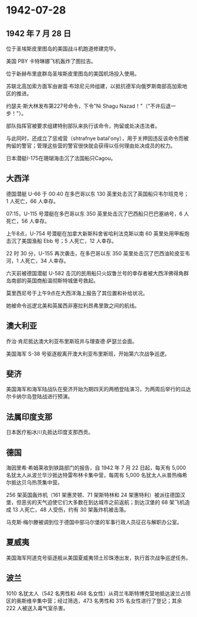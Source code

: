# 1942-07-28

## 1942 年 7 月 28 日

位于圣埃斯皮里图岛的美国战斗机跑道修建完毕。

美国 PBY 卡特琳娜飞机轰炸了图拉吉。

位于新赫布里底群岛圣埃斯皮里图岛的美国机场投入使用。

苏联北高加索方面军由谢苗·布琼尼元帅组建，以抵抗德军向俄罗斯南部高加索地区的推进。

约瑟夫·斯大林发布第227号命令，下令"Ni Shagu
Nazad！"（"不许后退一步！"）。

部队指挥官被要求组建特别部队来执行该命令，拘留或处决违法者。

与此同时，还成立了惩戒营（shtrafnye
batal\'ony），用于关押因违反该命令而被拘留的警官；管理这些营的警官很快就会获得以任何理由处决成员的权力。

日本潜艇I-175在珊瑚海击沉了法国船只Cagou。

## 大西洋

德国潜艇 U-66 于 00:40 在多巴哥以东 130
英里处击沉了英国船只韦尔班克号；1 人死亡，66 人幸存。

07:15，U-115 号潜艇在多巴哥以东 350 英里处击沉了巴西船只巴巴塞纳号，6
人死亡，56 人幸存。

上午8点，U-754 号潜艇在加拿大新斯科舍省哈利法克斯以南 60
英里处用甲板炮击沉了美国渔船 Ebb 号；5 人死亡，12 人幸存。

22 时 30 分，U-155 再次袭击，在多巴哥以东 350
英里处击沉了巴西油轮皮亚韦河，1 人死亡，34 人幸存。

六天前被德国潜艇 U-582
击沉的民用船只火奴鲁兰号的幸存者被大西洋佛得角群岛南部的英国商船温彻斯特城堡号救起。

莫里西尼号于上午9点在大西洋海上报告了其位置和补给状况。

她被命令巡逻北美和英属西非塞拉利昂弗里敦之间的航线。

## 澳大利亚

乔治·肯尼抵达澳大利亚布里斯班并与理查德·萨瑟兰会面。

美国海军 S-38 号驱逐舰离开澳大利亚布里斯班，开始第六次战争巡逻。

## 斐济

美国海军和海军陆战队在斐济开始为期四天的两栖登陆演习，为两周后举行的瓜达尔卡纳尔岛登陆战进行预演。

## 法属印度支那

日本医疗船冰川丸抵达印度支那西贡。

## 德国

海因里希·希姆莱收到铁路部门的报告，自 1942 年 7 月 22 日起，每天有 5,000
名犹太人从波兰华沙抵达特雷布林卡集中营，每周有 5,000
名犹太人从普热梅希尔抵达贝乌热茨集中营。

256 架英国轰炸机（161 架惠灵顿、71 架斯特林和 24
架惠特利）被派往德国汉堡，但恶劣的天气迫使它们大多数在到达城市之前返航；到达汉堡的
68 架飞机造成 13 人死亡，48 人受伤，约有 30 架轰炸机被击落。

马克斯·梅尔滕被调到位于德国中部马尔堡的军事行政人员征召与解职办公室。

## 夏威夷

美国海军阿道克号驱逐舰从美国夏威夷领土珍珠港出发，执行首次战争巡逻任务。

## 波兰

1010 名犹太人（542 名男性和 468
名女性）从荷兰韦斯特博克营地抵达波兰占领区的奥斯维辛集中营；经过筛选，473
名男性和 315 名女性进行了登记；其余 222 人被送入毒气室杀害。

